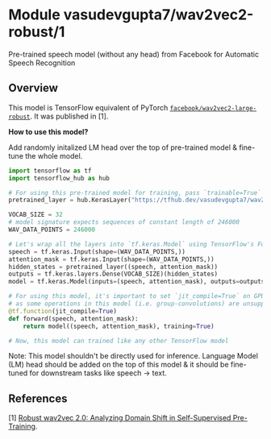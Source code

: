 # Module vasudevgupta7/wav2vec2-robust/1

Pre-trained speech model (without any head) from Facebook for Automatic Speech Recognition

<!-- asset-path: https://storage.googleapis.com/gsoc-weights/wav2vec2_robust.tar.gz -->
<!-- task: audio-stt -->
<!-- network-architecture: wav2vec2 -->
<!-- format: saved_model_2 -->
<!-- fine-tunable: true -->
<!-- license: apache-2.0 -->
<!-- language: en -->
<!-- colab: https://colab.research.google.com/github/tensorflow/hub/blob/master/examples/colab/wav2vec2_saved_model_finetuning.ipynb -->


## Overview

This model is TensorFlow equivalent of PyTorch [`facebook/wav2vec2-large-robust`](https://huggingface.co/facebook/wav2vec2-large-robust). It was published in [1].

**How to use this model?**

Add randomly initalized LM head over the top of pre-trained model & fine-tune the whole model.

```python
import tensorflow as tf
import tensorflow_hub as hub

# For using this pre-trained model for training, pass `trainable=True` in `hub.KerasLayer`
pretrained_layer = hub.KerasLayer("https://tfhub.dev/vasudevgupta7/wav2vec2-robust/1", trainable=True)

VOCAB_SIZE = 32
# model signature expects sequences of constant length of 246000
WAV_DATA_POINTS = 246000

# Let's wrap all the layers into `tf.keras.Model` using TensorFlow's Functional API
speech = tf.keras.Input(shape=(WAV_DATA_POINTS,))
attention_mask = tf.keras.Input(shape=(WAV_DATA_POINTS,))
hidden_states = pretrained_layer((speech, attention_mask))
outputs = tf.keras.layers.Dense(VOCAB_SIZE)(hidden_states)
model = tf.keras.Model(inputs=(speech, attention_mask), outputs=outputs)

# For using this model, it's important to set `jit_compile=True` on GPUs/CPUs
# as some operations in this model (i.e. group-convolutions) are unsupported without it
@tf.function(jit_compile=True)
def forward(speech, attention_mask):
    return model((speech, attention_mask), training=True)

# Now, this model can trained like any other TensorFlow model
```

Note: This model shouldn't be directly used for inference. Language Model (LM) head should be added on the top of this model & it should be fine-tuned for downstream tasks like speech -> text.

References
--------------
[1] [Robust wav2vec 2.0: Analyzing Domain Shift in Self-Supervised Pre-Training](https://arxiv.org/abs/2104.01027).
